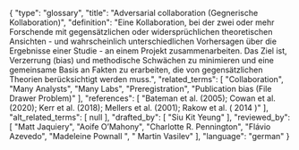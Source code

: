 {
    "type": "glossary",
    "title": "Adversarial collaboration (Gegnerische Kollaboration)",
    "definition": "Eine Kollaboration, bei der zwei oder mehr Forschende mit gegensätzlichen oder widersprüchlichen theoretischen Ansichten - und wahrscheinlich unterschiedlichen Vorhersagen über die Ergebnisse einer Studie - an einem Projekt zusammenarbeiten. Das Ziel ist, Verzerrung (bias) und methodische Schwächen zu minimieren und eine gemeinsame Basis an Fakten zu erarbeiten, die von gegensätzlichen Theorien berücksichtigt werden muss.",
    "related_terms": [
        "Collaboration",
        "Many Analysts",
        "Many Labs",
        "Preregistration",
        "Publication bias (File Drawer Problem)"
    ],
    "references": [
        "Bateman et al. (2005); Cowan et al. (2020); Kerr et al. (2018); Mellers et al. (2001); Rakow et al. ( 2014 )"
    ],
    "alt_related_terms": [
        null
    ],
    "drafted_by": [
        "Siu Kit Yeung"
    ],
    "reviewed_by": [
        "Matt Jaquiery",
        "Aoife O’Mahony",
        "Charlotte R. Pennington",
        "Flávio Azevedo",
        "Madeleine Pownall ",
        " Martin Vasilev"
    ],
    "language": "german"
}
